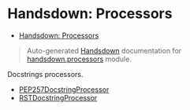 # Handsdown: Processors

- [Handsdown: Processors](#handsdown-processors)

> Auto-generated [Handsdown](./README.md#modules) documentation for [handsdown.processors](../handsdown/processors/__init__.py) module.

Docstrings processors.

- [PEP257DocstringProcessor](./handsdown_processors_pep257.md#pep257docstringprocessor)
- [RSTDocstringProcessor](./handsdown_processors_rst.md#rstdocstringprocessor)
